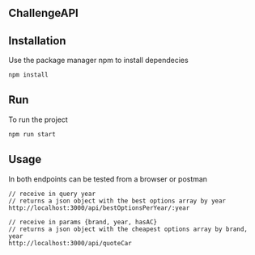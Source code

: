 ## ChallengeAPI

## Installation

Use the package manager npm to install dependecies

```bash
npm install
```

## Run

To run the project

```bash
npm run start
```

## Usage

In both endpoints can be tested from a browser or postman

```
// receive in query year
// returns a json object with the best options array by year 
http://localhost:3000/api/bestOptionsPerYear/:year

// receive in params {brand, year, hasAC}
// returns a json object with the cheapest options array by brand, year 
http://localhost:3000/api/quoteCar
```
